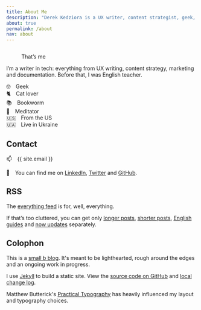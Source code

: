 ```yaml
---
title: About Me
description: "Derek Kedziora is a UX writer, content strategist, geek, tinkerer and avid reader."   
about: true
permalink: /about
nav: about
--- 
```


<figure class="about-picture"><img src="" alt="" title="Derek Kedziora" id="aboutImg"><figcaption id="aboutImgCaption"></figcaption>
</figure>

<noscript>
<figure class="about-picture"><img src="hhttps://res.cloudinary.com/derekkedziora/image/upload/v1611489228/About%20%28400x400%29/all-smiles_kemzfu.jpg" alt="" title="Derek Kedziora">
<figcaption>That’s me</figcaption></figure>
</noscript>

I’m a writer in tech: everything from UX writing, content strategy, marketing and documentation. Before that, I was English teacher. 

🤓&emsp;Geek<br>
🐈&emsp;Cat lover<br>
📚&emsp;Bookworm<br>
🧘&emsp;Meditator<br> 
🇺🇸&emsp;From the US<br>
🇺🇦&emsp;Live in Ukraine 

## Contact 

📫&emsp;{{ site.email }}

💬&emsp;You can find me on [LinkedIn](https://www.linkedin.com/in/derekkedziora/), [Twitter](https://twitter.com/derekkedziora) and [GitHub](https://github.com/derekkedziora). 

## RSS 

The [everything feed](/feed.xml) is for, well, everything. 

If that’s too cluttered, you can get only [longer posts](/feed/essays.xml), [shorter posts](/feed/stream.xml), [English guides](/feed/english-guide.xml) and [now updates](/feed/now.xml) separately. 

## Colophon 

This is a [small b blog](https://tomcritchlow.com/2018/02/23/small-b-blogging/). It's meant to be lighthearted, rough around the edges and an ongoing work in progress. 

I use [Jekyll](https://jekyllrb.com) to build a static site. View the [source code on GitHub](https://github.com/derekkedziora/derekkedziora.com) and [local change log](/change-log).

Matthew Butterick's [Practical Typography](https://practicaltypography.com) has heavily influenced my layout and typography choices. 

<script>
const photos = [
"https://res.cloudinary.com/derekkedziora/image/upload/v1611489228/About%20%28400x400%29/all-smiles_kemzfu.jpg", 
"https://res.cloudinary.com/derekkedziora/image/upload/v1611489228/About%20%28400x400%29/fancy_fulfpw.jpg", 
"https://res.cloudinary.com/derekkedziora/image/upload/v1611489228/About%20%28400x400%29/office_nwywv8.jpg",
"https://res.cloudinary.com/derekkedziora/image/upload/v1611489228/About%20%28400x400%29/pub-quiz_p2v4ia.jpg",
"https://res.cloudinary.com/derekkedziora/image/upload/v1611489228/About%20%28400x400%29/hello-kotik_xhykdo.jpg"
]

const captions = [
"That’s me",
"Looking fancy",
"An office smile",
"The Pub Quiz Master",
"I’m owned by a cat"
]

const selectedPhoto = Math.floor(Math.random() * photos.length)

document.getElementById("aboutImg").setAttribute("src", photos[selectedPhoto]);
document.getElementById("aboutImgCaption").innerHTML = captions[selectedPhoto];
</script>